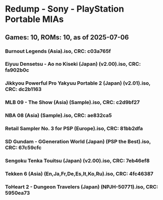 # Redump - Sony - PlayStation Portable MIAs
## Games: 10, ROMs: 10, as of 2025-07-06

### Burnout Legends (Asia).iso, CRC: c03a765f
### Eiyuu Densetsu - Ao no Kiseki (Japan) (v2.00).iso, CRC: fa902b0c
### Jikkyou Powerful Pro Yakyuu Portable 2 (Japan) (v2.01).iso, CRC: dc2b1163
### MLB 09 - The Show (Asia) (Sample).iso, CRC: c2d9bf27
### NBA 08 (Asia) (Sample).iso, CRC: ae832ca5
### Retail Sampler No. 3 for PSP (Europe).iso, CRC: 81bb2dfa
### SD Gundam - GGeneration World (Japan) (PSP the Best).iso, CRC: 67c59cfc
### Sengoku Tenka Touitsu (Japan) (v2.00).iso, CRC: 7eb46ef8
### Tekken 6 (Asia) (En,Ja,Fr,De,Es,It,Ko,Ru).iso, CRC: 4fc46387
### ToHeart 2 - Dungeon Travelers (Japan) (NPJH-50771).iso, CRC: 5950ea73
